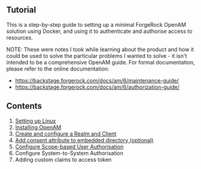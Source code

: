 ## Tutorial ##

This is a step-by-step guide to setting up a minimal ForgeRock OpenAM solution using Docker, and using it to authenticate and authorise access to resources.

NOTE: These were notes I took while learning about the product and how it could be used to solve the particular problems I wanted to solve - it isn't intended to be a comprehensive OpenAM guide. For formal documentation, please refer to the online documentation:

- https://backstage.forgerock.com/docs/am/6/maintenance-guide/
- https://backstage.forgerock.com/docs/am/6/authorization-guide/

## Contents ##

1. [Setting up Linux](1-SettingUp.md)
2. [Installing OpenAM](2-InstallingOpenAM.md)
3. [Create and configure a Realm and Client](3-CreateAndConfigureRealmAndClient.md)
4. [Add consent attribute to embedded directory (optional)](4-AddAttributeToDirectory.md)
5. [Configure Scope-based User Authorisation](5-ScopeBasedUserAuthZ.md)
6. Configure System-to-System Authorisation
7. Adding custom claims to access token



